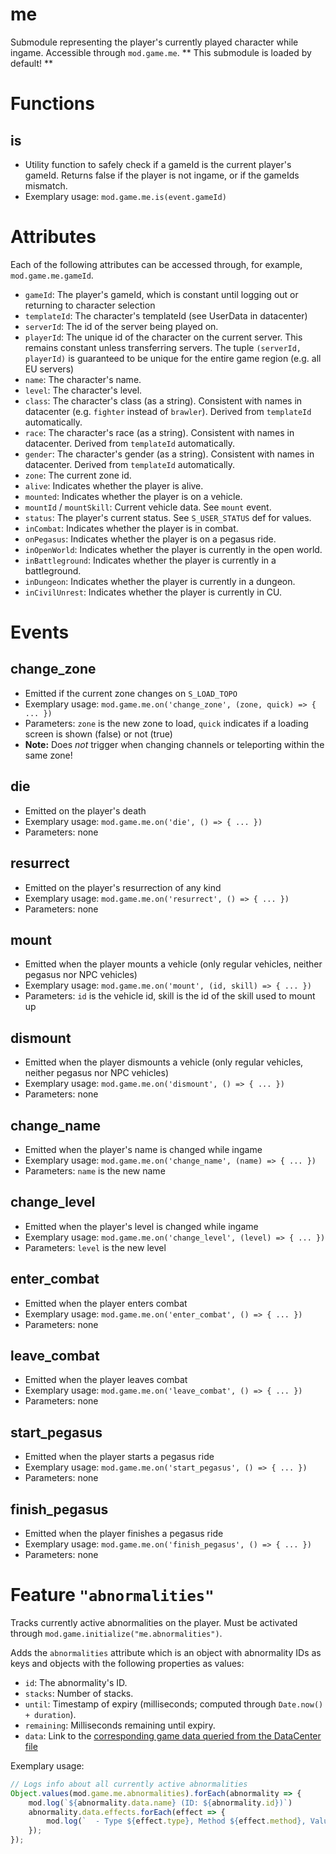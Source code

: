 # me
Submodule representing the player's currently played character while ingame. Accessible through `mod.game.me`.
** This submodule is loaded by default! **

# Functions
## is
- Utility function to safely check if a gameId is the current player's gameId. Returns false if the player is not ingame, or if the gameIds mismatch.
- Exemplary usage: `mod.game.me.is(event.gameId)`

# Attributes
Each of the following attributes can be accessed through, for example, `mod.game.me.gameId`.
- `gameId`: The player's gameId, which is constant until logging out or returning to character selection
- `templateId`: The character's templateId (see UserData in datacenter)
- `serverId`: The id of the server being played on.
- `playerId`: The unique id of the character on the current server. This remains constant unless transferring servers. The tuple `(serverId, playerId)` is guaranteed to be unique for the entire game region (e.g. all EU servers)
- `name`: The character's name.
- `level`: The character's level.
- `class`: The character's class (as a string). Consistent with names in datacenter (e.g. `fighter` instead of `brawler`). Derived from `templateId` automatically.
- `race`: The character's race (as a string). Consistent with names in datacenter. Derived from `templateId` automatically.
- `gender`: The character's gender (as a string). Consistent with names in datacenter. Derived from `templateId` automatically.
- `zone`: The current zone id.
- `alive`: Indicates whether the player is alive.
- `mounted`: Indicates whether the player is on a vehicle.
- `mountId` / `mountSkill`: Current vehicle data. See `mount` event.
- `status`: The player's current status. See `S_USER_STATUS` def for values.
- `inCombat`: Indicates whether the player is in combat.
- `onPegasus`: Indicates whether the player is on a pegasus ride.
- `inOpenWorld`: Indicates whether the player is currently in the open world.
- `inBattleground`: Indicates whether the player is currently in a battleground.
- `inDungeon`: Indicates whether the player is currently in a dungeon.
- `inCivilUnrest`: Indicates whether the player is currently in CU.

# Events
## change_zone
- Emitted if the current zone changes on `S_LOAD_TOPO`
- Exemplary usage: `mod.game.me.on('change_zone', (zone, quick) => { ... })`
- Parameters: `zone` is the new zone to load, `quick` indicates if a loading screen is shown (false) or not (true)
- **Note:** Does *not* trigger when changing channels or teleporting within the same zone!

## die
- Emitted on the player's death
- Exemplary usage: `mod.game.me.on('die', () => { ... })`
- Parameters: none

## resurrect
- Emitted on the player's resurrection of any kind
- Exemplary usage: `mod.game.me.on('resurrect', () => { ... })`
- Parameters: none

## mount
- Emitted when the player mounts a vehicle (only regular vehicles, neither pegasus nor NPC vehicles)
- Exemplary usage: `mod.game.me.on('mount', (id, skill) => { ... })`
- Parameters: `id` is the vehicle id, skill is the id of the skill used to mount up

## dismount
- Emitted when the player dismounts a vehicle (only regular vehicles, neither pegasus nor NPC vehicles)
- Exemplary usage: `mod.game.me.on('dismount', () => { ... })`
- Parameters: none

## change_name
- Emitted when the player's name is changed while ingame
- Exemplary usage: `mod.game.me.on('change_name', (name) => { ... })`
- Parameters: `name` is the new name

## change_level
- Emitted when the player's level is changed while ingame
- Exemplary usage: `mod.game.me.on('change_level', (level) => { ... })`
- Parameters: `level` is the new level

## enter_combat
- Emitted when the player enters combat
- Exemplary usage: `mod.game.me.on('enter_combat', () => { ... })`
- Parameters: none

## leave_combat
- Emitted when the player leaves combat
- Exemplary usage: `mod.game.me.on('leave_combat', () => { ... })`
- Parameters: none

## start_pegasus
- Emitted when the player starts a pegasus ride
- Exemplary usage: `mod.game.me.on('start_pegasus', () => { ... })`
- Parameters: none

## finish_pegasus
- Emitted when the player finishes a pegasus ride
- Exemplary usage: `mod.game.me.on('finish_pegasus', () => { ... })`
- Parameters: none

# Feature `"abnormalities"`
Tracks currently active abnormalities on the player. Must be activated through `mod.game.initialize("me.abnormalities")`.

Adds the `abnormalities` attribute which is an object with abnormality IDs as keys and objects with the following properties as values:
- `id`: The abnormality's ID.
- `stacks`: Number of stacks.
- `until`: Timestamp of expiry (milliseconds; computed through `Date.now() + duration`).
- `remaining`: Milliseconds remaining until expiry.
- `data`: Link to the [corresponding game data queried from the DataCenter file](data.md#abnormalities)

Exemplary usage:
```js
// Logs info about all currently active abnormalities
Object.values(mod.game.me.abnormalities).forEach(abnormality => {
    mod.log(`${abnormality.data.name} (ID: ${abnormality.id})`)
    abnormality.data.effects.forEach(effect => {
        mod.log(`  - Type ${effect.type}, Method ${effect.method}, Value ${effect.value}`);
    });
});
```
